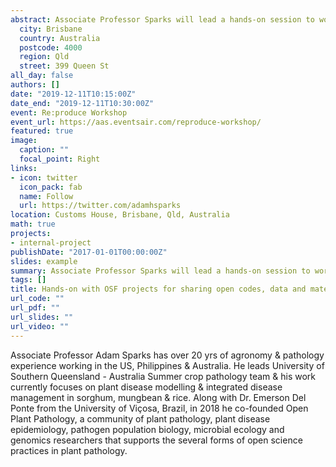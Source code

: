 ```yaml
---
abstract: Associate Professor Sparks will lead a hands-on session to work through creating an OSF project to share your codes and data.
  city: Brisbane
  country: Australia
  postcode: 4000
  region: Qld
  street: 399 Queen St
all_day: false
authors: []
date: "2019-12-11T10:15:00Z"
date_end: "2019-12-11T10:30:00Z"
event: Re:produce Workshop
event_url: https://aas.eventsair.com/reproduce-workshop/
featured: true
image:
  caption: ""
  focal_point: Right
links:
- icon: twitter
  icon_pack: fab
  name: Follow
  url: https://twitter.com/adamhsparks
location: Customs House, Brisbane, Qld, Australia
math: true
projects:
- internal-project
publishDate: "2017-01-01T00:00:00Z"
slides: example
summary: Associate Professor Sparks will lead a hands-on session to work through creating an OSF project to share your codes, data and materials.
tags: []
title: Hands-on with OSF projects for sharing open codes, data and materials
url_code: ""
url_pdf: ""
url_slides: ""
url_video: ""
---
```


Associate Professor Adam Sparks has over 20 yrs of agronomy & pathology experience working in the US, Philippines & Australia. He leads University of Southern Queensland - Australia Summer crop pathology team & his work currently focuses on plant disease modelling & integrated disease management in sorghum, mungbean & rice. Along with Dr. Emerson Del Ponte from the University of Viçosa, Brazil, in 2018 he co-founded Open Plant Pathology, a community of plant pathology, plant disease epidemiology, pathogen population biology, microbial ecology and genomics researchers that supports the several forms of open science practices in plant pathology.
